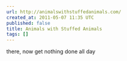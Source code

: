 ```yaml
---
url: http://animalswithstuffedanimals.com/
created_at: 2011-05-07 11:35 UTC
published: false
title: Animals with Stuffed Animals
tags: []
---
```


there, now get nothing done all day
